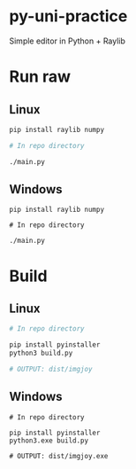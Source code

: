 # py-uni-practice
Simple editor in Python + Raylib

# Run raw
## Linux
```bash
pip install raylib numpy

# In repo directory

./main.py
```

## Windows
```shell
pip install raylib numpy 

# In repo directory

./main.py
```

# Build
## Linux
```bash
# In repo directory

pip install pyinstaller
python3 build.py

# OUTPUT: dist/imgjoy
```

## Windows
```shell
# In repo directory

pip install pyinstaller
python3.exe build.py

# OUTPUT: dist/imgjoy.exe
```
